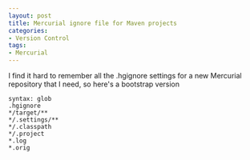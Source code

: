 ```yaml
---
layout: post
title: Mercurial ignore file for Maven projects
categories: 
- Version Control
tags: 
- Mercurial
---
```


I find it hard to remember all the .hgignore settings for a new Mercurial
repository that I need, so here's a bootstrap version
    
    syntax: glob
    .hgignore
    */target/**
    */.settings/**
    */.classpath
    */.project
    *.log
    *.orig
    

